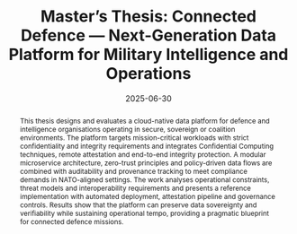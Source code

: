 ---
title: "Master’s Thesis: Connected Defence — Next-Generation Data Platform for Military Intelligence and Operations"
slug: masters-thesis-connected-defence
summary: >
  Cloud-native, zero-trust data platform for connected defence: Confidential
  Computing, remote attestation, integrity/audit and policy-driven governance
  for NATO-aligned operations.
description: 'Master’s thesis designing a confidential computing enabled, NATO-aligned defence data platform with remote attestation, auditability and zero-trust controls.'
canonical: 'https://www.valentinpfeil.com/publication/master-thesis/'
keywords:
  - confidential computing thesis
  - defence data platform research
  - remote attestation blueprint
  - nato aligned cloud security
  - zero trust architecture thesis

authors:
  - admin

date: '2025-06-30'
publishDate: '2025-06-25'

publication_types: ['thesis']

publication: University of the Bundeswehr Munich, Department of Computer Science, Institute for Software Technology
publication_short: UniBw M

abstract: >
  This thesis designs and evaluates a cloud-native data platform for defence and
  intelligence organisations operating in secure, sovereign or coalition
  environments. The platform targets mission-critical workloads with strict
  confidentiality and integrity requirements and integrates Confidential
  Computing techniques, remote attestation and end-to-end integrity protection.
  A modular microservice architecture, zero-trust principles and policy-driven
  data flows are combined with auditability and provenance tracking to meet
  compliance demands in NATO-aligned settings. The work analyses operational
  constraints, threat models and interoperability requirements and presents a
  reference implementation with automated deployment, attestation pipeline and
  governance controls. Results show that the platform can preserve data
  sovereignty and verifiability while sustaining operational tempo, providing a
  pragmatic blueprint for connected defence missions.

tags:
  - Confidential Computing
  - Cloud-Native
  - Defence
  - Data Platform
  - Remote Attestation
  - Zero Trust
  - Data Sovereignty
  - Compliance

featured: true

links:
  - type: pdf
    url: "/files/20250625_MT_nxt-gen-data-platform_VP.pdf"
  - type: slides
    url: "/files/20250627_MT_Pres_VP.pdf"

image:
  caption: "Master’s Thesis at UniBw M, 2025"
  focal_point: "top"
  preview_only: false

projects:
  - master-thesis
---